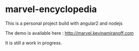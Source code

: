 # marvel-encyclopedia

This is a personal project build with angular2 and nodejs

The demo is available here : http://marvel.kevinamiranoff.com

It is still a work in progress.	

